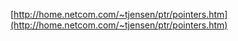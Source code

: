 [http://home.netcom.com/~tjensen/ptr/pointers.htm](http://home.netcom.com/~tjensen/ptr/pointers.htm)

